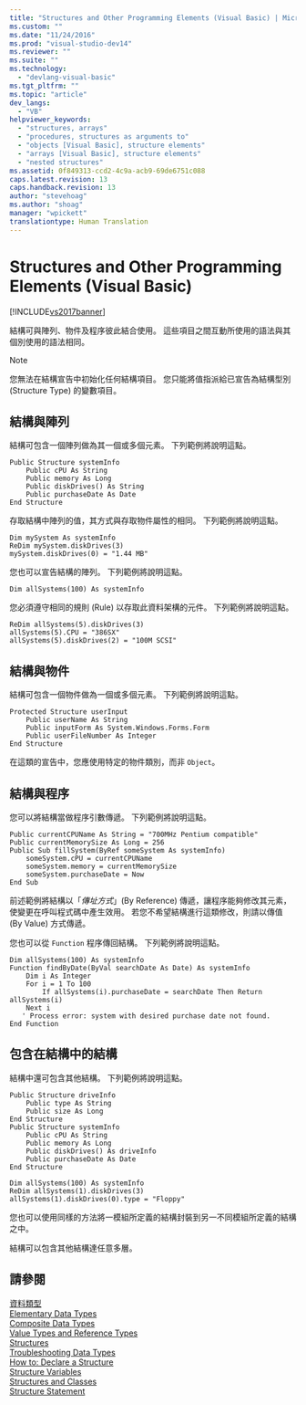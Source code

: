 ```yaml
---
title: "Structures and Other Programming Elements (Visual Basic) | Microsoft Docs"
ms.custom: ""
ms.date: "11/24/2016"
ms.prod: "visual-studio-dev14"
ms.reviewer: ""
ms.suite: ""
ms.technology: 
  - "devlang-visual-basic"
ms.tgt_pltfrm: ""
ms.topic: "article"
dev_langs: 
  - "VB"
helpviewer_keywords: 
  - "structures, arrays"
  - "procedures, structures as arguments to"
  - "objects [Visual Basic], structure elements"
  - "arrays [Visual Basic], structure elements"
  - "nested structures"
ms.assetid: 0f849313-ccd2-4c9a-acb9-69de6751c088
caps.latest.revision: 13
caps.handback.revision: 13
author: "stevehoag"
ms.author: "shoag"
manager: "wpickett"
translationtype: Human Translation
---
```

# Structures and Other Programming Elements (Visual Basic)
[!INCLUDE[vs2017banner](../../../../csharp/includes/vs2017banner.md)]

結構可與陣列、物件及程序彼此結合使用。  這些項目之間互動所使用的語法與其個別使用的語法相同。  
  
> [!NOTE]
>  您無法在結構宣告中初始化任何結構項目。  您只能將值指派給已宣告為結構型別 \(Structure Type\) 的變數項目。  
  
## 結構與陣列  
 結構可包含一個陣列做為其一個或多個元素。  下列範例將說明這點。  
  
```vb#  
Public Structure systemInfo  
    Public cPU As String  
    Public memory As Long  
    Public diskDrives() As String  
    Public purchaseDate As Date  
End Structure   
```  
  
 存取結構中陣列的值，其方式與存取物件屬性的相同。  下列範例將說明這點。  
  
```vb#  
Dim mySystem As systemInfo  
ReDim mySystem.diskDrives(3)  
mySystem.diskDrives(0) = "1.44 MB"  
```  
  
 您也可以宣告結構的陣列。  下列範例將說明這點。  
  
```vb#  
Dim allSystems(100) As systemInfo  
```  
  
 您必須遵守相同的規則 \(Rule\) 以存取此資料架構的元件。  下列範例將說明這點。  
  
```vb#  
ReDim allSystems(5).diskDrives(3)  
allSystems(5).CPU = "386SX"  
allSystems(5).diskDrives(2) = "100M SCSI"  
```  
  
## 結構與物件  
 結構可包含一個物件做為一個或多個元素。  下列範例將說明這點。  
  
```vb#  
Protected Structure userInput  
    Public userName As String  
    Public inputForm As System.Windows.Forms.Form  
    Public userFileNumber As Integer  
End Structure  
```  
  
 在這類的宣告中，您應使用特定的物件類別，而非 `Object`。  
  
## 結構與程序  
 您可以將結構當做程序引數傳遞。  下列範例將說明這點。  
  
```vb#  
Public currentCPUName As String = "700MHz Pentium compatible"  
Public currentMemorySize As Long = 256  
Public Sub fillSystem(ByRef someSystem As systemInfo)  
    someSystem.cPU = currentCPUName  
    someSystem.memory = currentMemorySize  
    someSystem.purchaseDate = Now  
End Sub  
```  
  
 前述範例將結構以「*傳址方式*」\(By Reference\) 傳遞，讓程序能夠修改其元素，使變更在呼叫程式碼中產生效用。  若您不希望結構進行這類修改，則請以傳值 \(By Value\) 方式傳遞。  
  
 您也可以從 `Function` 程序傳回結構。  下列範例將說明這點。  
  
```vb#  
Dim allSystems(100) As systemInfo  
Function findByDate(ByVal searchDate As Date) As systemInfo  
    Dim i As Integer  
    For i = 1 To 100  
        If allSystems(i).purchaseDate = searchDate Then Return allSystems(i)  
    Next i  
   ' Process error: system with desired purchase date not found.  
End Function  
```  
  
## 包含在結構中的結構  
 結構中還可包含其他結構。  下列範例將說明這點。  
  
```vb#  
Public Structure driveInfo  
    Public type As String  
    Public size As Long  
End Structure  
Public Structure systemInfo  
    Public cPU As String  
    Public memory As Long  
    Public diskDrives() As driveInfo  
    Public purchaseDate As Date  
End Structure  
```  
  
```vb#  
Dim allSystems(100) As systemInfo  
ReDim allSystems(1).diskDrives(3)  
allSystems(1).diskDrives(0).type = "Floppy"  
```  
  
 您也可以使用同樣的方法將一模組所定義的結構封裝到另一不同模組所定義的結構之中。  
  
 結構可以包含其他結構達任意多層。  
  
## 請參閱  
 [資料類型](../../../../visual-basic/programming-guide/language-features/data-types/index.md)   
 [Elementary Data Types](../../../../visual-basic/programming-guide/language-features/data-types/elementary-data-types.md)   
 [Composite Data Types](../../../../visual-basic/programming-guide/language-features/data-types/composite-data-types.md)   
 [Value Types and Reference Types](../../../../visual-basic/programming-guide/language-features/data-types/value-types-and-reference-types.md)   
 [Structures](../../../../visual-basic/programming-guide/language-features/data-types/structures.md)   
 [Troubleshooting Data Types](../../../../visual-basic/programming-guide/language-features/data-types/troubleshooting-data-types.md)   
 [How to: Declare a Structure](../../../../visual-basic/programming-guide/language-features/data-types/how-to-declare-a-structure.md)   
 [Structure Variables](../../../../visual-basic/programming-guide/language-features/data-types/structure-variables.md)   
 [Structures and Classes](../../../../visual-basic/programming-guide/language-features/data-types/structures-and-classes.md)   
 [Structure Statement](../../../../visual-basic/language-reference/statements/structure-statement.md)